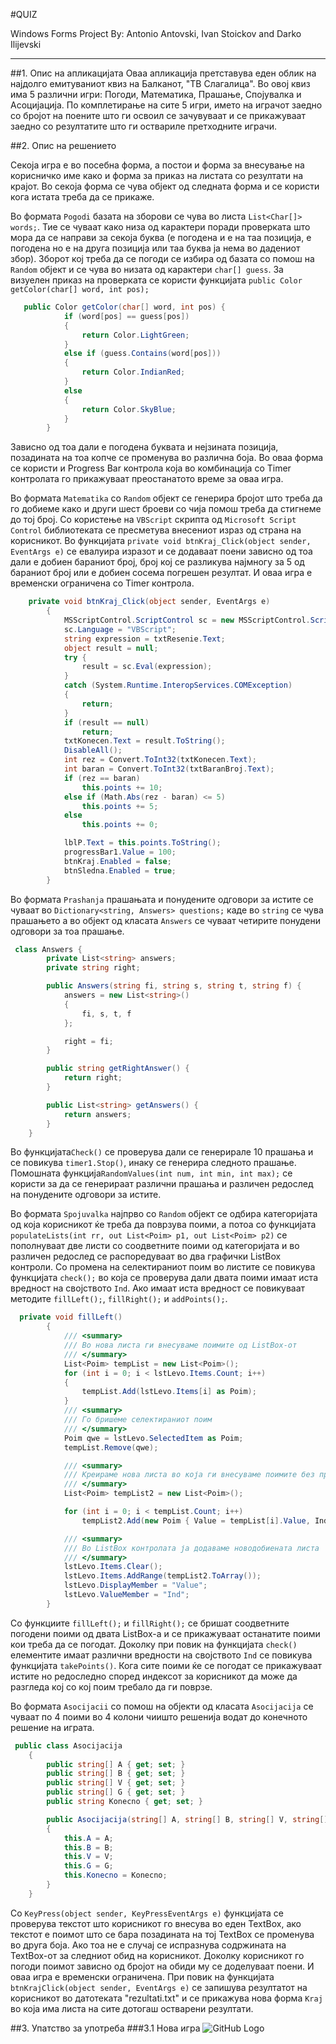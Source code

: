 #QUIZ

Windows Forms Project By: Antonio Antovski, Ivan Stoickov and Darko Ilijevski

---
##1. Опис на апликацијата
Оваа апликација претставува еден облик на најдолго емитуваниот квиз на Балканот, "ТВ Слагалица". Во овој квиз има 5 различни игри: Погоди, Математика, Прашање, Спојувалка и Асоцијација. По комплетирање на сите 5 игри, името на играчот заедно со бројот на поените што ги освоил се зачувуваат и се прикажуваат заедно со резултатите што ги оствариле претходните играчи.

##2. Опис на решението

Секоја игра е во посебна форма, а постои и форма за внесување на корисничко име како и форма за приказ на листата со резултати на крајот. Во секоја форма се чува објект од следната форма и се користи кога истата треба да се прикаже.

Во формата `Pogodi` базата на зборови се чува во листа `List<Char[]> words;`. Тие се чуваат како низа од карактери поради проверката што мора да се направи за секоја буква (е погодена и е на таа позиција, е погодена но е на друга позиција или таа буква ја нема во дадениот збор). Зборот кој треба да се погоди се избира од базата со помош на `Random` објект и се чува во низата од карактери `char[] guess`. За визуелен приказ на проверката се користи функцијата `public Color getColor(char[] word, int pos);`
```c#
   public Color getColor(char[] word, int pos) {
            if (word[pos] == guess[pos])
            {
                return Color.LightGreen;
            }
            else if (guess.Contains(word[pos]))
            {
                return Color.IndianRed;
            }
            else
            {
                return Color.SkyBlue;
            }
        }
```
Зависно од тоа дали е погодена буквата и нејзината позиција, позадината на тоа копче се променува во различна боја. Во оваа форма се користи и Progress Bar контрола која во комбинација со Timer контролата го прикажуваат преостанатото време за оваа игра.

Во формата `Matematika` со `Random` објект се генерира бројот што треба да го добиеме како и други шест броеви со чија помош треба да стигнеме до тој број. Со користење на `VBScript` скрипта од `Microsoft Script Control` библиотеката се пресметува внесениот израз од страна на корисникот.
Во функцијата `private void btnKraj_Click(object sender, EventArgs e)` се евалуира изразот и се додаваат поени зависно од тоа дали е добиен бараниот број, број кој се разликува најмногу за 5 од бараниот број или е добиен сосема погрешен резултат. 
И оваа игра е временски ограничена со Timer контрола.
```c#
	private void btnKraj_Click(object sender, EventArgs e)
        {
            MSScriptControl.ScriptControl sc = new MSScriptControl.ScriptControl();
            sc.Language = "VBScript";
            string expression = txtResenie.Text;
            object result = null;
            try {
                result = sc.Eval(expression);
            }
            catch (System.Runtime.InteropServices.COMException)
            {
                return;
            }
            if (result == null)
                return;
            txtKonecen.Text = result.ToString();
            DisableAll();
            int rez = Convert.ToInt32(txtKonecen.Text);
            int baran = Convert.ToInt32(txtBaranBroj.Text);
            if (rez == baran)
                this.points += 10;
            else if (Math.Abs(rez - baran) <= 5)
                this.points += 5;
            else
                this.points += 0;

            lblP.Text = this.points.ToString();
            progressBar1.Value = 100;
            btnKraj.Enabled = false;
            btnSledna.Enabled = true;
        }
```

Во формата `Prashanjа` прашањата и понудените одговори за истите се чуваат во `Dictionary<string, Answers> questions;` каде во `string` се чува прашањето а во објект од класата `Answers` се чуваат четирите понудени одговори за тоа прашање.
```c#
 class Answers {
        private List<string> answers;
        private string right;

        public Answers(string fi, string s, string t, string f) {
            answers = new List<string>()
            {
                fi, s, t, f
            };

            right = fi;
        }

        public string getRightAnswer() {
            return right;
        }

        public List<string> getAnswers() {
            return answers;
        }
    }
```
Во функцијата`Check()` се проверува дали се генерирале 10 прашања и се повикува `timer1.Stop()`, инаку се генерира следното прашање. Помошната функција`RandomValues(int num, int min, int max);` се користи за да се генерираат различни прашања и различен редослед на понудените одговори за истите.

Во формата `Spojuvalka` најпрво со `Random` објект се одбира категоријата од која корисникот ќе треба да поврзува поими, а потоа со функцијата `populateLists(int rr, out List<Poim> p1, out List<Poim> p2)` се пополнуваат две листи со соодветните поими од категоријата и во различен редослед се распоредуваат во два графички ListBox контроли. Со промена на селектираниот поим во листите се повикува функцијата `check();` во која се проверува дали двата поими имаат иста вредност на својството `Ind`. Ако имаат иста вредност се повикуваат методите `fillLeft();`, `fillRight();` и `addPoints();`.
```c#
  private void fillLeft()
        {
            /// <summary>
            /// Во нова листа ги внесуваме поимите од ListBox-от 
            /// </summary>
            List<Poim> tempList = new List<Poim>();
            for (int i = 0; i < lstLevo.Items.Count; i++)
            {
                tempList.Add(lstLevo.Items[i] as Poim);
            }
            /// <summary>
            /// Го бришеме селектираниот поим
            /// </summary>
            Poim qwe = lstLevo.SelectedItem as Poim;
            tempList.Remove(qwe);

            /// <summary>
            /// Креираме нова листа во која ги внесуваме поимите без претходно избришаниот
            /// </summary>
            List<Poim> tempList2 = new List<Poim>();

            for (int i = 0; i < tempList.Count; i++)
                tempList2.Add(new Poim { Value = tempList[i].Value, Ind = tempList[i].Ind });

            /// <summary>
            /// Во ListBox контролата ја додаваме новодобиената листа
            /// </summary>
            lstLevo.Items.Clear();
            lstLevo.Items.AddRange(tempList2.ToArray());
            lstLevo.DisplayMember = "Value";
            lstLevo.ValueMember = "Ind";
        }
```
Со функциите `fillLeft();` и `fillRight();` се бришат соодветните погодени поими од двата ListBox-a и се прикажуваат останатите поими кои треба да се погодат. Доколку при повик на функцијата `check()` елементите имаат различни вредности на својството `Ind` се повикува функцијата `takePoints()`. Кога сите поими ќе се погодат се прикажуваат истите но редоследно според индексот за корисникот да може да разгледа кој со кој поим требало да ги поврзе.

Во формата `Asocijacii` со помош на објекти од класата `Asocijacija` се чуваат по 4 поими во 4 колони чиишто решенија водат до конечното решение на играта.
```c#
 public class Asocijacija
    {
        public string[] A { get; set; }
        public string[] B { get; set; }
        public string[] V { get; set; }
        public string[] G { get; set; }
        public string Konecno { get; set; }

        public Asocijacija(string[] A, string[] B, string[] V, string[] G, string Konecno)
        {
            this.A = A;
            this.B = B;
            this.V = V;
            this.G = G;
            this.Konecno = Konecno;
        }
    }
```
Со `KeyPress(object sender, KeyPressEventArgs e)` функцијата се проверува текстот што корисникот го внесува во еден TextBox, ако текстот е поимот што се бара позадината на тој TextBox се променува во друга боја. Ако тоа не е случај се испразнува содржината на TextBox-от за следниот обид на корисникот. Доколку корисникот го погоди поимот зависно од бројот на обиди му се доделуваат поени. И оваа игра е временски ограничена.
При повик на функцијата `btnKrajClick(object sender, EventArgs e)` се запишува резултатот на корисникот во датотеката "rezultati.txt" и се прикажува нова форма `Kraj` во која има листа на сите дотогаш остварени резултати.

##3. Упатство за употреба
###3.1 Нова игра
![GitHub Logo](/sliki/pocetna.png)
